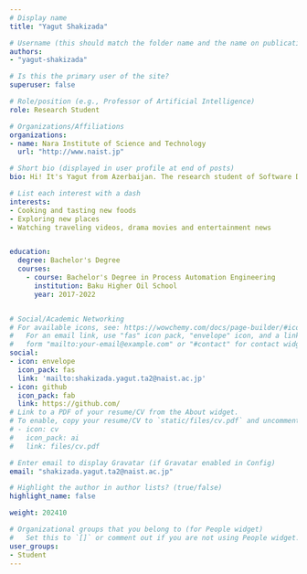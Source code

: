 ```yaml
---
# Display name
title: "Yagut Shakizada"

# Username (this should match the folder name and the name on publications)
authors:
- "yagut-shakizada"

# Is this the primary user of the site?
superuser: false

# Role/position (e.g., Professor of Artificial Intelligence)
role: Research Student

# Organizations/Affiliations
organizations:
- name: Nara Institute of Science and Technology
  url: "http://www.naist.jp"

# Short bio (displayed in user profile at end of posts)
bio: Hi! It's Yagut from Azerbaijan. The research student of Software Design and Analysis Laboratory at Division of Information Science, NAIST. 

# List each interest with a dash
interests:
- Cooking and tasting new foods
- Exploring new places 
- Watching traveling videos, drama movies and entertainment news


education:
  degree: Bachelor's Degree
  courses:
    - course: Bachelor's Degree in Process Automation Engineering
      institution: Baku Higher Oil School
      year: 2017-2022


# Social/Academic Networking
# For available icons, see: https://wowchemy.com/docs/page-builder/#icons
#   For an email link, use "fas" icon pack, "envelope" icon, and a link in the
#   form "mailto:your-email@example.com" or "#contact" for contact widget.
social:
- icon: envelope
  icon_pack: fas
  link: 'mailto:shakizada.yagut.ta2@naist.ac.jp'  
- icon: github
  icon_pack: fab
  link: https://github.com/
# Link to a PDF of your resume/CV from the About widget.
# To enable, copy your resume/CV to `static/files/cv.pdf` and uncomment the lines below.
# - icon: cv
#   icon_pack: ai
#   link: files/cv.pdf

# Enter email to display Gravatar (if Gravatar enabled in Config)
email: "shakizada.yagut.ta2@naist.ac.jp"

# Highlight the author in author lists? (true/false)
highlight_name: false

weight: 202410

# Organizational groups that you belong to (for People widget)
#   Set this to `[]` or comment out if you are not using People widget.
user_groups:
- Student
---
```

